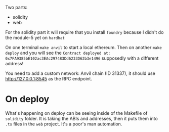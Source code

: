 
Two parts:
- solidity
- web

For the solidity part it will require that you install `foundry` because I didn't do the module-5 yet on `hardhat`

On one terminal `make anvil` to start a local ethereum. Then on another `make deploy` and you will see the `Contract deployed at: 0x7FA9385bE102ac3EAc297483Dd6233D62b3e1496` supposedly with a different address!

You need to add a custom network: Anvil chain (ID 31337), it should use http://127.0.0.1:8545 as the RPC endpoint.


# On deploy

What's happening on deploy can be seeing inside of the Makefile of `solidity` folder. It is taking the ABIs and addresses, then it puts them into `.ts` files in the `web` project. It's a poor's man automation.

